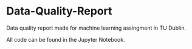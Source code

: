 # Data-Quality-Report

Data quality report made for machine learning assingment in TU Dublin. 

All code can be found in the Jupyter Notebook.
